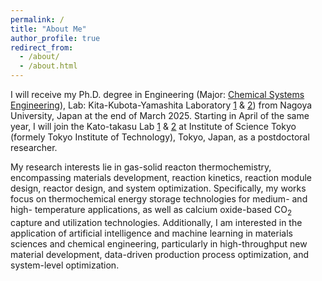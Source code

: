 ```yaml
---
permalink: /
title: "About Me"
author_profile: true
redirect_from: 
  - /about/
  - /about.html
---
```


I will receive my Ph.D. degree in Engineering (Major: [Chemical Systems Engineering](https://www.material.nagoya-u.ac.jp/Chemical_Systems.html)), Lab: Kita-Kubota-Yamashita Laboratory [1](https://www.material.nagoya-u.ac.jp/nuce/L17/index.html) & [2](https://kubotam.jimdofree.com/)) from Nagoya University, Japan at the end of March 2025. Starting in April of the same year, I will join the Kato-takasu Lab [1](https://kato.zc.iir.titech.ac.jp/jp/index.html) & [2](https://sites.google.com/view/takasu-lab/) at Institute of Science Tokyo (formely Tokyo Institute of Technology), Tokyo, Japan, as a postdoctoral researcher.

My research interests lie in gas-solid reacton thermochemistry, encompassing materials development, reaction kinetics, reaction module design, reactor design, and system optimization. Specifically, my works focus on thermochemical energy storage technologies for medium- and high- temperature applications, as well as calcium oxide-based CO<sub>2</sub> capture and utilization technologies. Additionally, I am interested in the application of artificial intelligence and machine learning in materials sciences and chemical engineering, particularly in high-throughput new material development, data-driven production process optimization, and system-level optimization.
